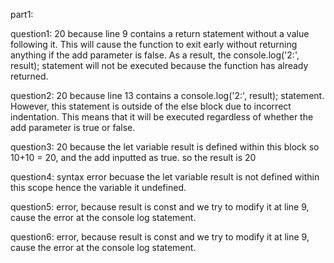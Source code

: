 part1:

question1: 
20 because line 9 contains a return statement without a value following it. This will cause the function to exit early without returning anything if the add parameter is false. As a result, the console.log('2:', result); statement will not be executed because the function has already returned.

question2: 
20 because line 13 contains a console.log('2:', result); statement. However, this statement is outside of the else block due to incorrect indentation. This means that it will be executed regardless of whether the add parameter is true or false.

question3:
20 because the let variable result is defined within this block so 10+10 = 20, and the add inputted as true. so the result is 20

question4:
syntax error becuase the let variable result is not defined within this scope hence the variable it undefined.

question5:
error, because result is const and we try to modify it at line 9, cause the error at the console log statement.


question6:
error, because result is const and we try to modify it at line 9, cause the error at the console log statement.


